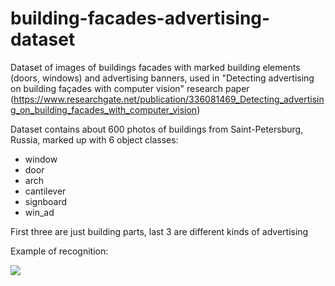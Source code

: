 # building-facades-advertising-dataset

Dataset of images of buildings facades with marked building elements (doors, windows) and advertising banners, used in "Detecting advertising on building façades with computer vision" research paper (https://www.researchgate.net/publication/336081469_Detecting_advertising_on_building_facades_with_computer_vision)

Dataset contains about 600 photos of buildings from Saint-Petersburg, Russia, marked up with 6 object classes:

* window
* door
* arch
* cantilever 
* signboard
* win_ad

First three are just building parts, last 3 are different kinds of advertising

Example of recognition:

![](https://habrastorage.org/webt/wr/nd/-0/wrnd-03-9tlystiacn2xh8ml1bu.png)
